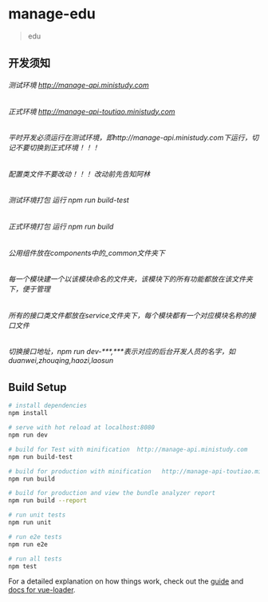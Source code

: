 # manage-edu
> edu
## 开发须知
###### 测试环境 http://manage-api.ministudy.com
###### 正式环境 http://manage-api-toutiao.ministudy.com
###### 平时开发必须运行在测试环境，即http://manage-api.ministudy.com下运行，切记不要切换到正式环境！！！
###### 配置类文件不要改动！！！ 改动前先告知阿林
###### 测试环境打包 运行 npm run build-test
###### 正式环境打包 运行 npm run build
###### 公用组件放在components中的_common文件夹下
###### 每一个模块建一个以该模块命名的文件夹，该模块下的所有功能都放在该文件夹下，便于管理
###### 所有的接口类文件都放在service文件夹下，每个模块都有一个对应模块名称的接口文件
###### 切换接口地址，npm run dev-***,***表示对应的后台开发人员的名字，如duanwei,zhouqing,haozi,laosun

## Build Setup

``` bash
# install dependencies
npm install

# serve with hot reload at localhost:8080
npm run dev

# build for Test with minification  http://manage-api.ministudy.com
npm run build-test

# build for production with minification   http://manage-api-toutiao.ministudy.com
npm run build

# build for production and view the bundle analyzer report
npm run build --report

# run unit tests
npm run unit

# run e2e tests
npm run e2e

# run all tests
npm test
```

For a detailed explanation on how things work, check out the [guide](http://vuejs-templates.github.io/webpack/) and [docs for vue-loader](http://vuejs.github.io/vue-loader).

